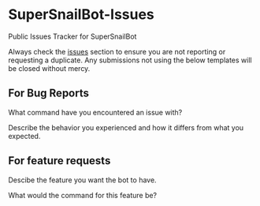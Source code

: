 # SuperSnailBot-Issues
Public Issues Tracker for SuperSnailBot

Always check the [issues](https://github.com/Bukowskaii/SuperSnailBot-Issues/issues) section to ensure you are not reporting or requesting a duplicate. Any submissions not using the below templates will be closed without mercy.

## For Bug Reports

What command have you encountered an issue with?

Describe the behavior you experienced and how it differs from what you expected.


## For feature requests

Descibe the feature you want the bot to have.

What would the command for this feature be?
